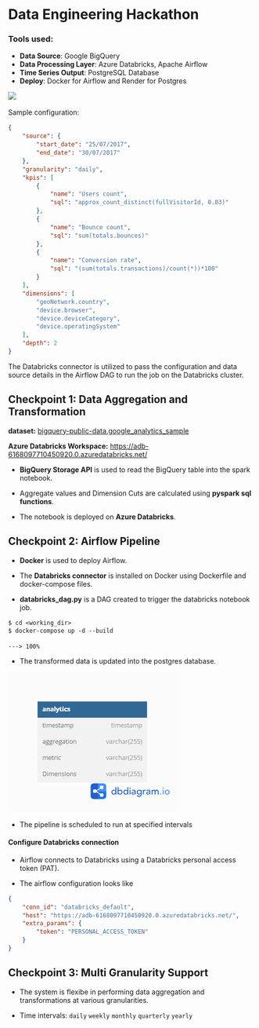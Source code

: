 # Data Engineering Hackathon

### Tools used:

* **Data Source**: Google BigQuery
* **Data Processing Layer**: Azure Databricks, Apache Airflow
* **Time Series Output**: PostgreSQL Database
* **Deploy**: Docker for Airflow and Render for Postgres

<img src="https://skillicons.dev/icons?i=azure,python,postgres,docker" />


Sample configuration:
```json
{
    "source": {
        "start_date": "25/07/2017",
        "end_date": "30/07/2017"
    },
    "granularity": "daily",
    "kpis": [
        {
            "name": "Users count",
            "sql": "approx_count_distinct(fullVisitorId, 0.03)"
        },
        {
            "name": "Bounce count",
            "sql": "sum(totals.bounces)"
        },
        {
            "name": "Conversion rate",
            "sql": "(sum(totals.transactions)/count(*))*100"
        }
    ],
    "dimensions": [
        "geoNetwork.country",
        "device.browser",
        "device.deviceCategory",
        "device.operatingSystem"
    ],
    "depth": 2
}
```

The Databricks connector is utilized to pass the configuration and data source details in the Airflow DAG to run the job on the Databricks cluster.


## Checkpoint 1: Data Aggregation and Transformation

**dataset:** <a href="https://console.cloud.google.com/marketplace/product/obfuscated-ga360-data/obfuscated-ga360-data?project=lexical-script-761" target="_blank">bigquery-public-data.google_analytics_sample</a>

**Azure Databricks Workspace:** https://adb-6168097710450920.0.azuredatabricks.net/

* **BigQuery Storage API** is used to read the BigQuery table into the spark notebook. 

* Aggregate values and Dimension Cuts are calculated using **pyspark sql functions**.

* The notebook is deployed on **Azure Databricks**. 

## Checkpoint 2: Airflow Pipeline

* **Docker** is used to deploy Airflow.

* The **Databricks connector** is installed on Docker using Dockerfile and docker-compose files.

* **databricks_dag.py** is a DAG created to trigger the databricks notebook job.

```console
$ cd <working_dir>
$ docker-compose up -d --build

---> 100%
```

* The transformed data is updated into the postgres database.

![Schema](schema.png)

* The pipeline is scheduled to run at specified intervals

#### Configure Databricks connection

* Airflow connects to Databricks using a Databricks personal access token (PAT).

* The airflow configuration looks like
```json
{
    "conn_id": "databricks_default",
    "host": "https://adb-6168097710450920.0.azuredatabricks.net/",
    "extra_params": {
        "token": "PERSONAL_ACCESS_TOKEN"
    }
}
```

## Checkpoint 3: Multi Granularity Support

* The system is flexibe in performing data aggregation and transformations at various granularities. 

* Time intervals:
```daily``` 
```weekly``` 
```monthly``` 
```quarterly``` 
```yearly```


